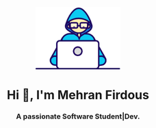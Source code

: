 <p align="center">
<img src="https://raw.githubusercontent.com/AkashSingh3031/AkashSingh3031/main/Developer.gif" width="200px">
</p>
<h1 align="center">Hi 👋, I'm Mehran Firdous</h1>
<h3 align="center">A passionate Software Student|Dev.</h3>

<p align="center"![Mehran's GitHub stats](https://github-readme-stats.vercel.app/api?username=iamehran&show_icons=true&theme=radical)>








